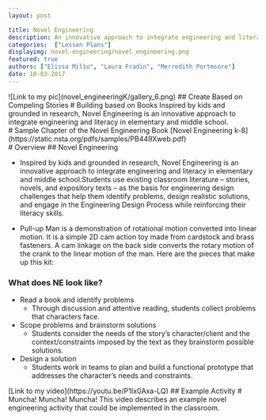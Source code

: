 ```yaml
---
layout: post

title: Novel Engineering
description: An innovative approach to integrate engineering and literacy in elementary and middle school.
categories:  ["Lesson Plans"]
displayimg: novel-engineering/novel_engineering.png
featured: true
authors: ["Elissa Milto", "Laura Fradin", "Merredith Portmsore"]
date: 10-03-2017
---
```


<div class="image_text_overlay" markdown="1">
![Link to my pic](novel_engineeringK/gallery_6.png)
## Create Based on Compeling Stories
# Building based on Books
Inspired by kids and grounded in research, Novel Engineering is an innovative approach to integrate engineering and literacy in elementary and middle school.
</div>

<div class="document" markdown="1">
# Sample Chapter of the Novel Engineering Book
[Novel Engineering k-8](https://static.nsta.org/pdfs/samples/PB449Xweb.pdf)
</div>

<div class="free_write" markdown="1">
# Overview
## Novel Engineering

- Inspired by kids and grounded in research, Novel Engineering is an innovative approach to integrate engineering and literacy in elementary and middle school.Students use existing classroom literature – stories, novels, and expository texts – as the basis for engineering design challenges that help them identify problems, design realistic solutions, and engage in the Engineering Design Process while reinforcing their literacy skills.

- Pull-up Man is a demonstration of rotational motion converted into linear motion.  It is a simple 2D cam action toy made from cardstock and brass fasteners.  A cam linkage on the back side converts the rotary motion of the crank to the linear motion of the man.  Here are the pieces that make up this kit:


### What does NE look like?

- Read a book and identify problems
     - Through discussion and attentive reading, students collect problems that characters face.
- Scope problems and brainstorm solutions
     - Students consider the needs of the story’s character/client and the context/constraints imposed by the text as they brainstorm possible solutions.
- Design a solution
     - Students work in teams to plan and build a functional prototype that addresses the character’s needs and constraints.
</div>

<div class="video_text_overlay" markdown="1">
[Link to my video](https://youtu.be/P1Ix0Axa-LQ)
## Example Activity
# Muncha! Muncha! Muncha!
This video describes an example novel engineering activity that could be implemented in the classroom.
</div>
